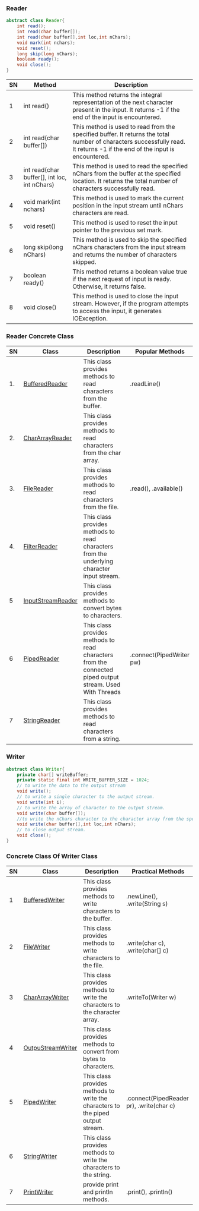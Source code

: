 
### Reader
```Java
abstract class Reader{
	int read();
	int read(char buffer[]);
	int read(char buffer[],int loc,int nChars);
	void mark(int nchars);
	void reset();
	long skip(long nChars);
	boolean ready();
	void close();
}
```

| SN  | Method                                       | Description                                                                                                                                                               |
| --- | -------------------------------------------- | ------------------------------------------------------------------------------------------------------------------------------------------------------------------------- |
| 1   | int read()                                   | This method returns the integral representation of the next character present in the input. It returns -1 if the end of the input is encountered.                         |
| 2   | int read(char buffer[])                      | This method is used to read from the specified buffer. It returns the total number of characters successfully read. It returns -1 if the end of the input is encountered. |
| 3   | int read(char buffer[], int loc, int nChars) | This method is used to read the specified nChars from the buffer at the specified location. It returns the total number of characters successfully read.                  |
| 4   | void mark(int nchars)                        | This method is used to mark the current position in the input stream until nChars characters are read.                                                                    |
| 5   | void reset()                                 | This method is used to reset the input pointer to the previous set mark.                                                                                                  |
| 6   | long skip(long nChars)                       | This method is used to skip the specified nChars characters from the input stream and returns the number of characters skipped.                                           |
| 7   | boolean ready()                              | This method returns a boolean value true if the next request of input is ready. Otherwise, it returns false.                                                              |
| 8   | void close()                                 | This method is used to close the input stream. However, if the program attempts to access the input, it generates IOException.                                            |

### Reader Concrete Class

| SN  | Class                                                                        | Description                                                                                               | Popular Methods               |
| --- | ---------------------------------------------------------------------------- | --------------------------------------------------------------------------------------------------------- | ----------------------------- |
| 1.  | [BufferedReader](https://www.javatpoint.com/java-bufferedreader-class)       | This class provides methods to read characters from the buffer.                                           | .readLine()                   |
| 2.  | [CharArrayReader](https://www.javatpoint.com/java-chararrayreader-class)     | This class provides methods to read characters from the char array.                                       |                               |
| 3.  | [FileReader](https://www.javatpoint.com/java-filereader-class)               | This class provides methods to read characters from the file.                                             | .read(),         .available() |
| 4.  | [FilterReader](https://www.javatpoint.com/java-filterreader-class)           | This class provides methods to read characters from the underlying character input stream.                |                               |
| 5   | [InputStreamReader](https://www.javatpoint.com/java-inputstreamreader-class) | This class provides methods to convert bytes to characters.                                               |                               |
| 6   | [PipedReader](https://www.javatpoint.com/java-pipedreader-class)             | This class provides methods to read characters from the connected piped output stream.  Used With Threads | .connect(PipedWriter pw)      |
| 7   | [StringReader](https://www.javatpoint.com/java-stringreader-class)           | This class provides methods to read characters from a string.                                             |                               |
### Writer

```Java
abstract class Writer{
	private char[] writeBuffer;
	private static final int WRITE_BUFFER_SIZE = 1024;
	// to write the data to the output stream
	void write(); 
	// to write a single character to the output stream.
	void write(int i); 
	// to write the array of character to the output stream.
	void write(char buffer[]);
	//to write the nChars character to the character array from the specified location.
	void write(char buffer[],int loc,int nChars);
	// to close output stream.
	void close();
}
```

### Concrete Class Of Writer Class

| SN  | Class                                                                         | Description                                                                     | Practical Methods                         |
| --- | ----------------------------------------------------------------------------- | ------------------------------------------------------------------------------- | ----------------------------------------- |
| 1   | [BufferedWriter](https://www.javatpoint.com/java-bufferedwriter-class)        | This class provides methods to write characters to the buffer.                  | .newLine(),         .write(String s)      |
| 2   | [FileWriter](https://www.javatpoint.com/java-filewriter-class)                | This class provides methods to write characters to the file.                    | .write(char c),     .write(char[] c)      |
| 3   | [CharArrayWriter](https://www.javatpoint.com/java-chararraywriter-class)      | This class provides methods to write the characters to the character array.     | .writeTo(Writer w)                        |
| 4   | [OutpuStreamWriter](https://www.javatpoint.com/java-outputstreamwriter-class) | This class provides methods to convert from bytes to characters.                |                                           |
| 5   | [PipedWriter](https://www.javatpoint.com/java-pipedwriter-class)              | This class provides methods to write the characters to the piped output stream. | .connect(PipedReader pr),  .write(char c) |
| 6   | [StringWriter](https://www.javatpoint.com/java-stringwriter-class)            | This class provides methods to write the characters to the string.              |                                           |
| 7   | [PrintWriter](https://www.javatpoint.com/java-printwriter-class)              | provide print and println methods.                                              | .print(),                     .println()  |
